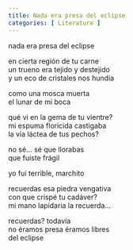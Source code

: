 ```yaml
---
title: Nada era presa del eclipse
categories: [ Literature ]
---
```


nada era presa del eclipse <br>

en cierta región de tu carne <br>
un trueno era tejido y destejido <br>
y un eco de cristales nos hundía <br>

como una mosca muerta <br>
el lunar de mi boca <br>

qué vi en la gema de tu vientre? <br>
mi espuma floricida castigaba <br>
la vía láctea de tus pechos? <br>

no sé… sé que llorabas  <br>
que fuiste frágil <br>

yo fui terrible, marchito <br>

recuerdas esa piedra vengativa <br>
con que crispé tu cadáver? <br>
mi mano lapidaria la recuerda... <br>

recuerdas? todavía <br>
no éramos presa éramos libres <br>
del eclipse
